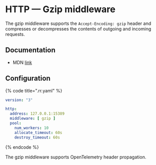 # HTTP — Gzip middleware

The gzip middleware supports the `Accept-Encoding: gzip` header and compresses or decompresses the contents of
outgoing and incoming requests.

## Documentation

- MDN [link](https://developer.mozilla.org/en-US/docs/Web/HTTP/Headers/Accept-Encoding)

## Configuration

{% code title=".rr.yaml" %}

```yaml
version: "3"

http:
  address: 127.0.0.1:15389
  middleware: [ gzip ]
  pool:
    num_workers: 10
    allocate_timeout: 60s
    destroy_timeout: 60s
```

{% endcode %}

The gzip middleware supports OpenTelemetry header propagation.
